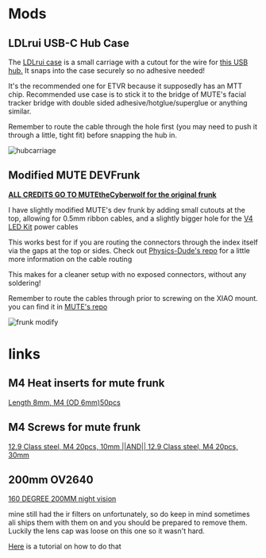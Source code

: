 # Mods


## LDLrui USB-C Hub Case
The [LDLrui case](https://github.com/Frosty704/mods-eyetrackvr/blob/main/LDLrui%20case.stl) is a small carriage with a cutout for the wire for [this USB hub.](https://www.amazon.com/dp/B09NDQGSPR) It snaps into the case securely so no adhesive needed! 

It's the recommended one for ETVR because it supposedly has an MTT chip. Recommended use case is to stick it to the bridge of MUTE's facial tracker bridge with double sided adhesive/hotglue/superglue or anything similar.

Remember to route the cable through the hole first (you may need to push it through a little, tight fit) before snapping the hub in.


![hubcarriage](https://github.com/Frosty704/mods-eyetrackvr/assets/36753686/d6a50444-6e79-45fa-8d2e-a04109931a8b)

## Modified MUTE DEVFrunk 
[**ALL CREDITS GO TO MUTEtheCyberwolf for the original frunk**](https://github.com/MUTEtheCyberwolf/VALVE-INDEX-DEV-Frunk-1.0)

I have slightly modified MUTE's dev frunk by adding small cutouts at the top, allowing for 0.5mm ribbon cables, and a slightly bigger hole for the [V4 LED Kit](https://store.eyetrackvr.dev/products/v4-mini-fully-solderless-kit) power cables

This works best for if you are routing the connectors through the index itself via the gaps at the top or sides. Check out [Physics-Dude's repo](https://github.com/Physics-Dude/Phys-Index-EyetrackVR-HW#cable-routing) for a little more information on the cable routing

This makes for a cleaner setup with no exposed connectors, without any soldering! 

Remember to route the cables through prior to screwing on the XIAO mount. you can find it in [MUTE's repo](https://github.com/MUTEtheCyberwolf/VALVE-INDEX-DEV-Frunk-1.0)

![frunk modify](https://github.com/Frosty704/mods-eyetrackvr/assets/36753686/c3a287f7-de4a-43b6-88e8-be2db1dd391c)

# links

## M4 Heat inserts for mute frunk
[Length 8mm, M4 (OD 6mm)50pcs](https://www.aliexpress.us/item/3256804349544912.html)

## M4 Screws for mute frunk
[12.9 Class steel, M4 20pcs, 10mm ||AND|| 12.9 Class steel, M4 20pcs, 30mm](https://www.aliexpress.com/item/2251832624557792.html)

## 200mm OV2640
[160 DEGREE 200MM night vision](https://www.aliexpress.com/item/3256803720134565.html) 

mine still had the ir filters on unfortunately, so do keep in mind sometimes ali ships them with them on and you should be prepared to remove them. Luckily the lens cap was loose on this one so it wasn't hard. 

[Here](https://www.youtube.com/watch?v=QYH-FWvDbDc) is a tutorial on how to do that
